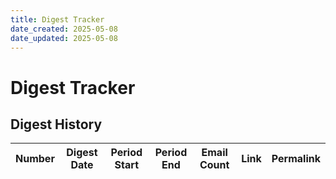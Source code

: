 ```yaml
---
title: Digest Tracker
date_created: 2025-05-08
date_updated: 2025-05-08
---
```


# Digest Tracker


## Digest History

| Number | Digest Date | Period Start | Period End | Email Count | Link | Permalink |
|--------|-------------|--------------|------------|-------------|------|-----------|

